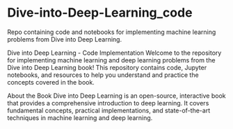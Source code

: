 # Dive-into-Deep-Learning_code
Repo containing code and notebooks for implementing machine learning problems from Dive into Deep Learning. 

Dive into Deep Learning - Code Implementation
Welcome to the repository for implementing machine learning and deep learning problems from the Dive into Deep Learning book! This repository contains code, Jupyter notebooks, and resources to help you understand and practice the concepts covered in the book.

About the Book
Dive into Deep Learning is an open-source, interactive book that provides a comprehensive introduction to deep learning. It covers fundamental concepts, practical implementations, and state-of-the-art techniques in machine learning and deep learning.
